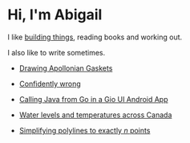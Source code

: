 # Hi, I'm Abigail

I like [building things](https://github.com/aabiji), reading books and working out.

I also like to write sometimes.

- [Drawing Apollonian Gaskets](gasket.md)

- [Confidently wrong](wrong.md)

- [Calling Java from Go in a Gio UI Android App](go-jni.md)

- [Water levels and temperatures across Canada](lakes.md)

- [Simplifying polylines to exactly *n* points](simplify-polyline.md)
